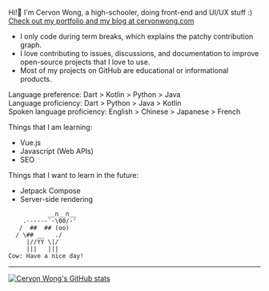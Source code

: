 Hi!👋 I'm Cervon Wong, a high-schooler, doing front-end and UI/UX stuff :) [Check out my portfolio and my blog at cervonwong.com](https://cervonwong.com)

 - I only code during term breaks, which explains the patchy contribution graph.
 - I love contributing to issues, discussions, and documentation to improve open-source projects that I love to use.
 - Most of my projects on GitHub are educational or informational products.

Language preference: Dart > Kotlin > Python > Java
<br>
Language proficiency: Dart > Python > Java > Kotlin
<br>
Spoken language proficiency: English > Chinese > Japanese > French

Things that I am learning:
 - Vue.js
 - Javascript (Web APIs)
 - SEO

Things that I want to learn in the future:
 - Jetpack Compose
 - Server-side rendering



```
           __n__n__
    .------`-\00/-'
   /  ##  ## (oo)
  / \## __   ./
     |//YY \|/
     |||   |||
Cow: Have a nice day!
```

<hr>

[![Cervon Wong's GitHub stats](https://github-readme-stats.vercel.app/api?username=cervonwong&show_icons=true&include_all_commits=true)](https://github.com/cervonwong)
